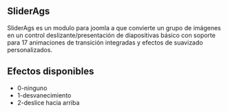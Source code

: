 <h2>SliderAgs</h2>
<p>SliderAgs es un modulo para joomla a que convierte un grupo de imágenes en un control deslizante/presentación de diapositivas básico con soporte para 17 animaciones de transición integradas y efectos de suavizado personalizados.<p/>

<h2>Efectos disponibles</h2>
<ul>
  <li>0-ninguno</li>
  <li>1-desvanecimiento</li>
  <li>2-deslice hacia arriba</li>
</ul>